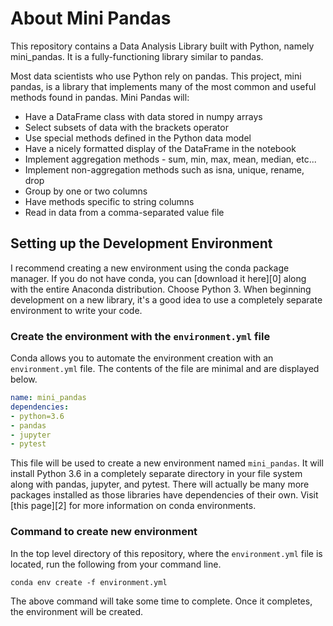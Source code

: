 # About Mini Pandas

This repository contains a Data Analysis Library built with Python, namely mini_pandas. It is a fully-functioning library similar to pandas.


Most data scientists who use Python rely on pandas. This project, mini pandas, is a library that implements many of the most common and useful methods found in pandas. Mini Pandas will:

* Have a DataFrame class with data stored in numpy arrays
* Select subsets of data with the brackets operator
* Use special methods defined in the Python data model
* Have a nicely formatted display of the DataFrame in the notebook
* Implement aggregation methods - sum, min, max, mean, median, etc...
* Implement non-aggregation methods such as isna, unique, rename, drop
* Group by one or two columns
* Have methods specific to string columns
* Read in data from a comma-separated value file


## Setting up the Development Environment

I recommend creating a new environment using the conda package manager. If you do not have conda, you can [download it here][0] along with the entire Anaconda distribution. Choose Python 3. When beginning development on a new library, it's a good idea to use a completely separate environment to write your code.

### Create the environment with the `environment.yml` file

Conda allows you to automate the environment creation with an `environment.yml` file. The contents of the file are minimal and are displayed below.

```yml
name: mini_pandas
dependencies:
- python=3.6
- pandas
- jupyter
- pytest
```

This file will be used to create a new environment named `mini_pandas`. It will install Python 3.6 in a completely separate directory in your file system along with pandas, jupyter, and pytest. There will actually be many more packages installed as those libraries have dependencies of their own. Visit [this page][2] for more information on conda environments.

### Command to create new environment

In the top level directory of this repository, where the `environment.yml` file is located, run the following from your command line.

`conda env create -f environment.yml`

The above command will take some time to complete. Once it completes, the environment will be created.
